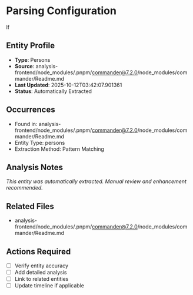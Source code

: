 # Parsing Configuration

If

## Entity Profile
- **Type**: Persons
- **Source**: analysis-frontend/node_modules/.pnpm/commander@7.2.0/node_modules/commander/Readme.md
- **Last Updated**: 2025-10-12T03:42:07.901361
- **Status**: Automatically Extracted

## Occurrences
- Found in: analysis-frontend/node_modules/.pnpm/commander@7.2.0/node_modules/commander/Readme.md
- Entity Type: persons
- Extraction Method: Pattern Matching

## Analysis Notes
*This entity was automatically extracted. Manual review and enhancement recommended.*

## Related Files
- analysis-frontend/node_modules/.pnpm/commander@7.2.0/node_modules/commander/Readme.md

## Actions Required
- [ ] Verify entity accuracy
- [ ] Add detailed analysis
- [ ] Link to related entities
- [ ] Update timeline if applicable
